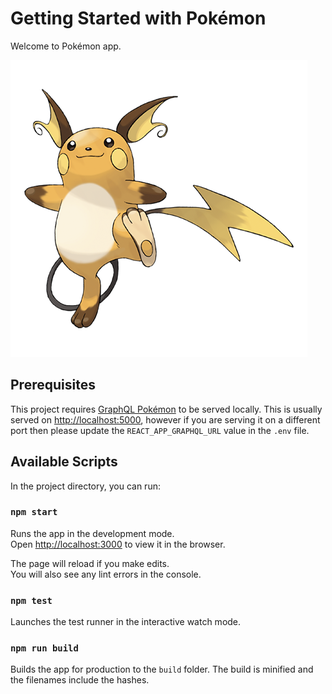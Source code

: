 # Getting Started with Pokémon

Welcome to Pokémon app.

![](./src/Images/026.png)

## Prerequisites

This project requires [GraphQL Pokémon](https://github.com/lucasbento/graphql-pokemon) to be served locally. This is usually served on [http://localhost:5000](http://localhost:5000), however if you are serving it on a different port then please update the `REACT_APP_GRAPHQL_URL` value in the `.env` file.

## Available Scripts

In the project directory, you can run:

### `npm start`

Runs the app in the development mode.\
Open [http://localhost:3000](http://localhost:3000) to view it in the browser.

The page will reload if you make edits.\
You will also see any lint errors in the console.

### `npm test`

Launches the test runner in the interactive watch mode.

### `npm run build`

Builds the app for production to the `build` folder.
The build is minified and the filenames include the hashes.
